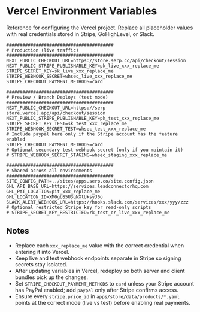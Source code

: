 # Vercel Environment Variables

Reference for configuring the Vercel project. Replace all placeholder values with real credentials stored in Stripe, GoHighLevel, or Slack.

```env
########################################
# Production (live traffic)
########################################
NEXT_PUBLIC_CHECKOUT_URL=https://store.serp.co/api/checkout/session
NEXT_PUBLIC_STRIPE_PUBLISHABLE_KEY=pk_live_xxx_replace_me
STRIPE_SECRET_KEY=sk_live_xxx_replace_me
STRIPE_WEBHOOK_SECRET=whsec_live_xxx_replace_me
STRIPE_CHECKOUT_PAYMENT_METHODS=card

########################################
# Preview / Branch Deploys (test mode)
########################################
NEXT_PUBLIC_CHECKOUT_URL=https://serp-store.vercel.app/api/checkout/session
NEXT_PUBLIC_STRIPE_PUBLISHABLE_KEY=pk_test_xxx_replace_me
STRIPE_SECRET_KEY_TEST=sk_test_xxx_replace_me
STRIPE_WEBHOOK_SECRET_TEST=whsec_test_xxx_replace_me
# Include paypal here only if the Stripe account has the feature enabled
STRIPE_CHECKOUT_PAYMENT_METHODS=card
# Optional secondary test webhook secret (only if you maintain it)
# STRIPE_WEBHOOK_SECRET_STAGING=whsec_staging_xxx_replace_me

########################################
# Shared across all environments
########################################
SITE_CONFIG_PATH=../sites/apps.serp.co/site.config.json
GHL_API_BASE_URL=https://services.leadconnectorhq.com
GHL_PAT_LOCATION=pit_xxx_replace_me
GHL_LOCATION_ID=XM0gbS5U3qNXtUksyJ6o
SLACK_ALERT_WEBHOOK_URL=https://hooks.slack.com/services/xxx/yyy/zzz
# Optional restricted Stripe key for read-only scripts
# STRIPE_SECRET_KEY_RESTRICTED=rk_test_or_live_xxx_replace_me
```

## Notes

- Replace each `xxx_replace_me` value with the correct credential when entering it into Vercel.
- Keep live and test webhook endpoints separate in Stripe so signing secrets stay isolated.
- After updating variables in Vercel, redeploy so both server and client bundles pick up the changes.
- Set `STRIPE_CHECKOUT_PAYMENT_METHODS` to `card` unless your Stripe account has PayPal enabled; add `paypal` only after Stripe confirms access.
- Ensure every `stripe.price_id` in `apps/store/data/products/*.yaml` points at the correct mode (live vs test) before enabling real payments.
